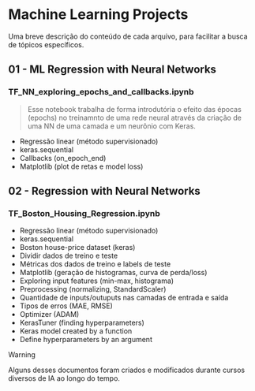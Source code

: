# Machine Learning Projects

Uma breve descrição do conteúdo de cada arquivo, para facilitar a busca de tópicos específicos.

## 01 - ML Regression with Neural Networks
### TF_NN_exploring_epochs_and_callbacks.ipynb
>Esse notebook trabalha de forma introdutória o efeito das épocas (epochs) no treinamnto de uma rede neural através da criação de uma NN de uma camada e um neurônio com Keras.
- Regressão linear (método supervisionado)
- keras.sequential
- Callbacks (on_epoch_end)
- Matplotlib (plot de retas e model loss)

## 02 - Regression with Neural Networks
### TF_Boston_Housing_Regression.ipynb
- Regressão linear (método supervisionado)
- keras.sequential
- Boston house-price dataset (keras)
- Dividir dados de treino e teste
- Métricas dos dados de treino e labels de teste
- Matplotlib (geração de histogramas, curva de perda/loss)
- Exploring input features (min-max, histograma)
- Preprocessing (normalizing, StandardScaler)
- Quantidade de inputs/outuputs nas camadas de entrada e saída
- Tipos de erros (MAE, RMSE)
- Optimizer (ADAM)
- KerasTuner (finding hyperparameters)
- Keras model created by a function
- Define hyperparameters by an argument 


> [!WARNING]
> Alguns desses documentos foram criados e modificados durante cursos diversos de IA ao longo do tempo.
